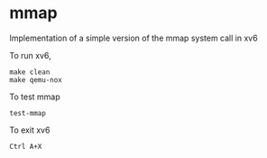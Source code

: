 # mmap
Implementation of a simple version of the mmap system call in xv6

To run xv6,
```
make clean
make qemu-nox
```

To test mmap
```
test-mmap
```

To exit xv6
```
Ctrl A+X
```
